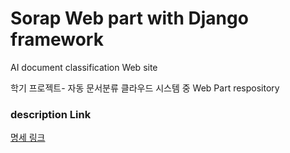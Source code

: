 # Sorap Web part with Django framework
AI document classification Web site

학기 프로젝트- 자동 문서분류 클라우드 시스템 중 Web Part respository

### description Link
<a href="http://cscp2.sogang.ac.kr/CSE4186/index.php/%EA%B0%95%EA%B9%80%EC%95%88%EB%A5%98"> 명세 링크
